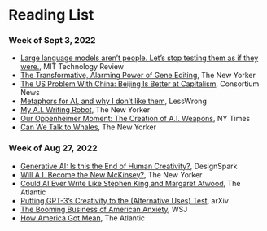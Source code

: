 # Reading List

### Week of Sept 3, 2022

* [Large language models aren’t people. Let’s stop testing them as if they were.](https://www.technologyreview.com/2023/08/30/1078670/large-language-models-arent-people-lets-stop-testing-them-like-they-were/), MIT Technology Review
* [The Transformative, Alarming Power of Gene Editing](https://www.newyorker.com/magazine/2023/09/11/the-transformative-alarming-power-of-gene-editing), The New Yorker
* [The US Problem With China: Beijing Is Better at Capitalism](https://consortiumnews.com/2023/08/31/the-us-problem-with-china-beijing-is-better-at-capitalism/), Consortium News
* [Metaphors for AI, and why I don’t like them](https://www.lesswrong.com/posts/pBHga8mFq88dK7548/metaphors-for-ai-and-why-i-don-t-like-them), LessWrong
* [My A.I. Writing Robot](https://www.newyorker.com/culture/infinite-scroll/my-ai-writing-robot?utm_source=substack&utm_medium=email), The New Yorker
* [Our Oppenheimer Moment: The Creation of A.I. Weapons](https://www.nytimes.com/2023/07/25/opinion/karp-palantir-artificial-intelligence.html), NY Times
* [Can We Talk to Whales](https://www.newyorker.com/magazine/2023/09/11/can-we-talk-to-whales), The New Yorker

### Week of Aug 27, 2022

* [Generative AI: Is this the End of Human Creativity?](https://www.rs-online.com/designspark/generative-ai-is-this-the-end-of-human-creativity), DesignSpark
* [Will A.I. Become the New McKinsey?](https://www.newyorker.com/science/annals-of-artificial-intelligence/will-ai-become-the-new-mckinsey), The New Yorker
* [Could AI Ever Write Like Stephen King and Margaret Atwood](https://www.theatlantic.com/newsletters/archive/2023/09/books-briefing-ai-stephen-king-margaret-atwood/675213/), The Atlantic
* [Putting GPT-3’s Creativity to the (Alternative Uses) Test](https://arxiv.org/abs/2206.08932), arXiv
* [The Booming Business of American Anxiety](https://www.wsj.com/health/wellness/anxiety-mental-health-treatment-supplements-ca4a7fc), WSJ
* [How America Got Mean](https://www.theatlantic.com/magazine/archive/2023/09/us-culture-moral-education-formation/674765/), The Atlantic

